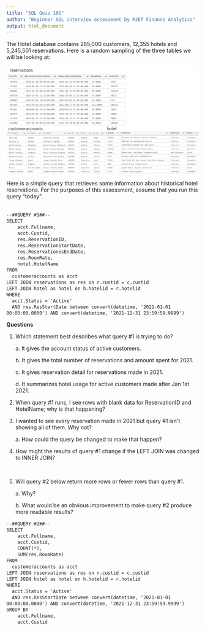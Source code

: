 ```yaml
---
title: "SQL Quiz 101"
author: "Beginner SQL interview assessment by RJET Finance Analytics"
output: html_document
---
```



The Hotel database contains 285,000 customers, 12,355 hotels and 5,245,501 reservations.  Here is a random sampling of the three tables we will be looking at:<br>

![ ](https://github.com/RJETAnalytics/evaluations/blob/main/Images/HotelTables.png?raw=true)

Here is a simple query that retrieves some information about historical hotel reservations.  For the purposes of this assessment, assume that you run this query "today".<br><br>

```
--##QUERY #1##--
SELECT
	acct.Fullname,
	acct.Custid,
	res.ReservationID,
	res.ReservationStartDate,
	res.ReservationesEndDate,
	res.RoomRate,
	hotel.HotelName
FROM
  customeraccounts as acct
LEFT JOIN reservations as res on r.custid = c.custid
LEFT JOIN hotel as hotel on h.hotelid = r.hotelid
WHERE
  acct.Status = 'Active' 
  AND res.ResStartDate between convert(datetime, '2021-01-01 00:00:00.0000') AND convert(datetime, '2021-12-31 23:59:59.9999')
```

**Questions**


1.  Which statement best describes what query #1 is trying to do? 

    a. It gives the account status of active customers.
 
    b. It gives the total number of reservations and amount spent for 2021.
    
    c. It gives reservation detail for reservations made in 2021.
    
    d. It summarizes hotel usage for active customers made after Jan 1st 2021.


2. When query #1 runs, I see rows with blank data for ReservationID and HotelName; why is that happening?


3. I wanted to see every reservation made in 2021 but query #1 isn't showing all of them.  Why not?  

    a. How could the query be changed to make that happen?


4. How might the results of query #1 change if the LEFT JOIN was changed to INNER JOIN?
<br>

5. Will query #2 below return more rows or fewer rows than query #1.  

    a. Why?
    
    b. What would be an obvious improvement to make query #2 produce more readable results?


```
--##QUERY #2##--
SELECT
	acct.Fullname,
	acct.Custid,
	COUNT(*),
	SUM(res.RoomRate)
FROM
  customeraccounts as acct
LEFT JOIN reservations as res on r.custid = c.custid
LEFT JOIN hotel as hotel on h.hotelid = r.hotelid
WHERE
  acct.Status = 'Active' 
  AND res.ResStartDate between convert(datetime, '2021-01-01 00:00:00.0000') AND convert(datetime, '2021-12-31 23:59:59.9999')
GROUP BY
	acct.Fullname,
	acct.Custid
```
